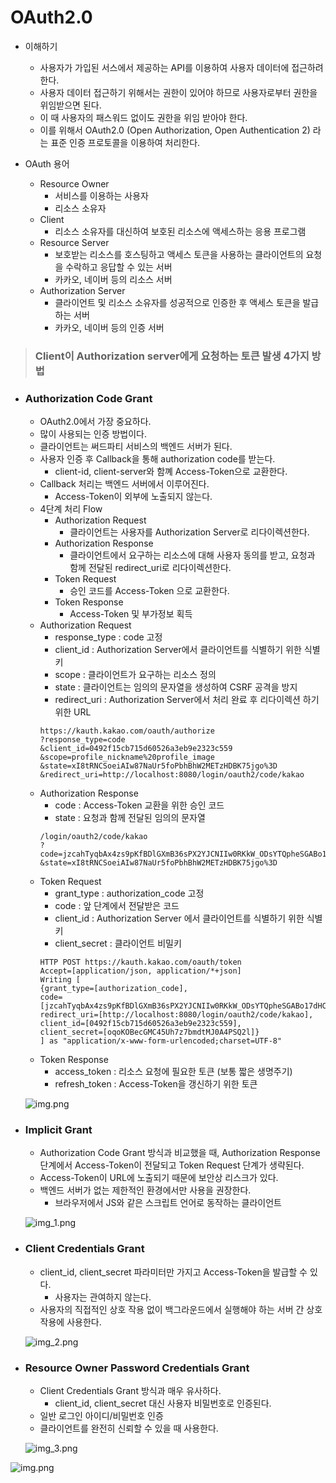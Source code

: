 # OAuth2.0

- 이해하기
  - 사용자가 가입된 서스에서 제공하는 API를 이용하여 사용자 데이터에 접근하려 한다.
  - 사용자 데이터 접근하기 위해서는 권한이 있어야 하므로 사용자로부터 권한을 위임받으면 된다.
  - 이 때 사용자의 패스워드 없이도 권한을 위임 받아야 한다.
  - 이를 위해서 OAuth2.0 (Open Authorization, Open Authentication 2) 라는 표준 인증 프로토콜을 이용하여 처리한다.


- OAuth 용어
  - Resource Owner
    - 서비스를 이용하는 사용자
    - 리소스 소유자
  - Client
    - 리소스 소유자를  대신하여 보호된 리소스에 액세스하는 응용 프로그램
  - Resource Server
    - 보호받는 리소스를 호스팅하고 액세스 토큰을 사용하는 클라이언트의 요청을 수락하고 응답할 수 있는 서버
    - 카카오, 네이버 등의 리소스 서버
  - Authorization Server
    - 클라이언트 및 리소스 소유자를 성공적으로 인증한 후 액세스 토큰을 발급하는 서버
    - 카카오, 네이버 등의 인증 서버

> ### Client이 Authorization server에게 요청하는 토큰 발생 4가지 방법

- ### Authorization Code Grant
  - OAuth2.0에서 가장 중요하다.
  - 많이 사용되는 인증 방법이다.
  - 클라이언트는 써드파티 서비스의 백엔드 서버가 된다.
  - 사용자 인증 후 Callback을 통해 authorization code를 받는다.
    - client-id, client-server와 함꼐 Access-Token으로 교환한다.
  - Callback 처리는 백엔드 서버에서 이루어진다.
    - Access-Token이 외부에 노출되지 않는다.
  - 4단계 처리 Flow
    - Authorization Request
      - 클라이언트는 사용자를 Authorization Server로 리다이렉션한다.
    - Authorization Response
      - 클라이언트에서 요구하는 리소스에 대해 사용자 동의를 받고, 요청과 함께 전달된 redirect_uri로 리다이렉션한다.
    - Token Request
      - 승인 코드를 Access-Token 으로 교환한다.
    - Token Response
      - Access-Token 및 부가정보 획득
  - Authorization Request
    - response_type : code 고정
    - client_id : Authorization Server에서 클라이언트를 식별하기 위한 식별키
    - scope : 클라이언트가 요구하는 리소스 정의
    - state : 클라이언트는 임의의 문자열을 생성하여 CSRF 공격을 방지
    - redirect_uri : Authorization Server에서 처리 완료 후 리다이렉션 하기 위한 URL
    ```text
    https://kauth.kakao.com/oauth/authorize
    ?response_type=code
    &client_id=0492f15cb715d60526a3eb9e2323c559
    &scope=profile_nickname%20profile_image
    &state=xI8tRNCSoeiAIw87NaUr5foPbhBhW2METzHDBK75jgo%3D
    &redirect_uri=http://localhost:8080/login/oauth2/code/kakao
    ```
  - Authorization Response
    - code : Access-Token 교환을 위한 승인 코드
    - state : 요청과 함께 전달된 임의의 문자열
    ```text
    /login/oauth2/code/kakao
    ?code=jzcahTyqbAx4zs9pKfBDlGXmB36sPX2YJCNIIw0RKkW_ODsYTQpheSGABo17dHC5rXRD2Qopb9QAAAF76FELEg
    &state=xI8tRNCSoeiAIw87NaUr5foPbhBhW2METzHDBK75jgo%3D
    ```
  - Token Request
    - grant_type : authorization_code 고정
    - code : 앞 단계에서 전달받은 코드
    - client_id : Authorization Server 에서 클라이언트를 식별하기 위한 식별키
    - client_secret : 클라이언트 비밀키
    ```text
    HTTP POST https://kauth.kakao.com/oauth/token
    Accept=[application/json, application/*+json]
    Writing [
    {grant_type=[authorization_code],
    code=[jzcahTyqbAx4zs9pKfBDlGXmB36sPX2YJCNIIw0RKkW_ODsYTQpheSGABo17dHC5rXRD2Qopb9QAAAF76FELEg],
    redirect_uri=[http://localhost:8080/login/oauth2/code/kakao],
    client_id=[0492f15cb715d60526a3eb9e2323c559],
    client_secret=[oqoKOBecGMC45Uh7z7bmdtMJ0A4PSQ2l]}
    ] as "application/x-www-form-urlencoded;charset=UTF-8"
    ```
  - Token Response
    - access_token : 리소스 요청에 필요한 토큰 (보통 짧은 생명주기)
    - refresh_token : Access-Token을 갱신하기 위한 토큰

  ![img.png](image/authentication-code-grant.png)

- ### Implicit Grant
  - Authorization Code Grant 방식과 비교했을 때, Authorization Response 단계에서 Access-Token이 전달되고 Token Request 단계가 생략된다.
  - Access-Token이 URL에 노출되기 때문에 보안상 리스크가 있다.
  - 백엔드 서버가 없는 제한적인 환경에서만 사용을 권장한다.
    - 브라우저에서 JS와 같은 스크립트 언어로 동작하는 클라이언트
  
  ![img_1.png](image/implicit-grant.png)

- ### Client Credentials Grant
  - client_id, client_secret 파라미터만 가지고 Access-Token을 발급할 수 있다.
    - 사용자는 관여하지 않는다.
  - 사용자의 직접적인 상호 작용 없이 백그라운드에서 실행해야 하는 서버 간 상호 작용에 사용한다.

  ![img_2.png](image/client-credentials-grant.png)

- ### Resource Owner Password Credentials Grant
  - Client Credentials Grant 방식과 매우 유사하다.
    - client_id, client_secret 대신 사용자 비밀번호로 인증된다.
  - 일반 로그인 아이디/비밀번호 인증
  - 클라이언트를 완전히 신뢰할 수 있을 때 사용한다.
  
  ![img_3.png](image/resource-owner-password-credentials-grant.png)

![img.png](img.png)